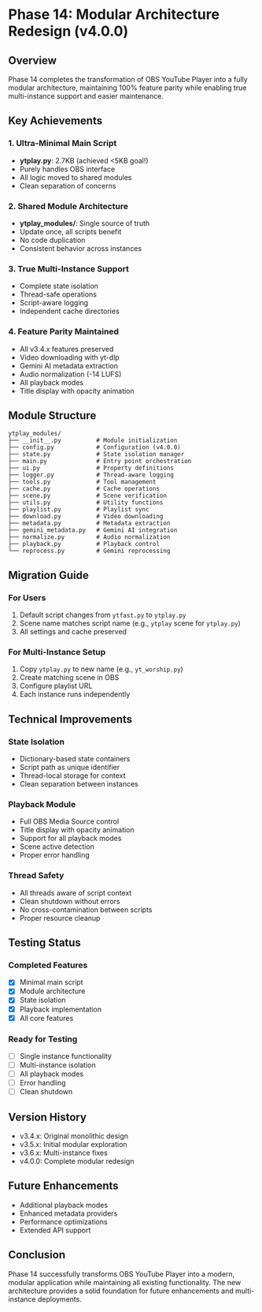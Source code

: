 # Phase 14: Modular Architecture Redesign (v4.0.0)

## Overview
Phase 14 completes the transformation of OBS YouTube Player into a fully modular architecture, maintaining 100% feature parity while enabling true multi-instance support and easier maintenance.

## Key Achievements

### 1. Ultra-Minimal Main Script
- **ytplay.py**: 2.7KB (achieved <5KB goal!)
- Purely handles OBS interface
- All logic moved to shared modules
- Clean separation of concerns

### 2. Shared Module Architecture
- **ytplay_modules/**: Single source of truth
- Update once, all scripts benefit
- No code duplication
- Consistent behavior across instances

### 3. True Multi-Instance Support
- Complete state isolation
- Thread-safe operations
- Script-aware logging
- Independent cache directories

### 4. Feature Parity Maintained
- All v3.4.x features preserved
- Video downloading with yt-dlp
- Gemini AI metadata extraction
- Audio normalization (-14 LUFS)
- All playback modes
- Title display with opacity animation

## Module Structure

```
ytplay_modules/
├── __init__.py          # Module initialization
├── config.py            # Configuration (v4.0.0)
├── state.py             # State isolation manager
├── main.py              # Entry point orchestration
├── ui.py                # Property definitions
├── logger.py            # Thread-aware logging
├── tools.py             # Tool management
├── cache.py             # Cache operations
├── scene.py             # Scene verification
├── utils.py             # Utility functions
├── playlist.py          # Playlist sync
├── download.py          # Video downloading
├── metadata.py          # Metadata extraction
├── gemini_metadata.py   # Gemini AI integration
├── normalize.py         # Audio normalization
├── playback.py          # Playback control
└── reprocess.py         # Gemini reprocessing
```

## Migration Guide

### For Users
1. Default script changes from `ytfast.py` to `ytplay.py`
2. Scene name matches script name (e.g., `ytplay` scene for `ytplay.py`)
3. All settings and cache preserved

### For Multi-Instance Setup
1. Copy `ytplay.py` to new name (e.g., `yt_worship.py`)
2. Create matching scene in OBS
3. Configure playlist URL
4. Each instance runs independently

## Technical Improvements

### State Isolation
- Dictionary-based state containers
- Script path as unique identifier
- Thread-local storage for context
- Clean separation between instances

### Playback Module
- Full OBS Media Source control
- Title display with opacity animation
- Support for all playback modes
- Scene active detection
- Proper error handling

### Thread Safety
- All threads aware of script context
- Clean shutdown without errors
- No cross-contamination between scripts
- Proper resource cleanup

## Testing Status

### Completed Features
- [x] Minimal main script
- [x] Module architecture
- [x] State isolation
- [x] Playback implementation
- [x] All core features

### Ready for Testing
- [ ] Single instance functionality
- [ ] Multi-instance isolation
- [ ] All playback modes
- [ ] Error handling
- [ ] Clean shutdown

## Version History
- v3.4.x: Original monolithic design
- v3.5.x: Initial modular exploration
- v3.6.x: Multi-instance fixes
- v4.0.0: Complete modular redesign

## Future Enhancements
- Additional playback modes
- Enhanced metadata providers
- Performance optimizations
- Extended API support

## Conclusion
Phase 14 successfully transforms OBS YouTube Player into a modern, modular application while maintaining all existing functionality. The new architecture provides a solid foundation for future enhancements and multi-instance deployments.
